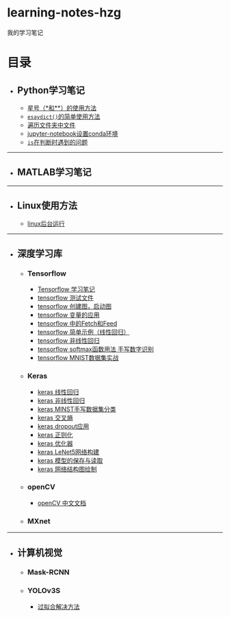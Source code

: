 # learning-notes-hzg
我的学习笔记

# 目录
* ## Python学习笔记
    * [星号（\*和**）的使用方法](python/python中easydict的使用.md)
    * [`esaydict()`的简单使用方法](python/python中星号的用法.md)
    * [遍历文件夹中文件](python/python遍历文件夹中文件.md)
    * [jupyter-notebook设置conda环境](python/jupyter-notebook设置conda环境.md)
    * [`is`在判断时遇到的问题](python/is在判断时遇到的问题.md)
---
* ## MATLAB学习笔记
---
* ## Linux使用方法
    * [linux后台运行](linux/linux后台运行.md)
---
* ## 深度学习库
    * ### Tensorflow
        * [Tensorflow 学习笔记](deep-learning-library/tensorflow/tensorflow-学习笔记.md)
        * [tensorflow 测试文件](deep-learning-library/tensorflow/tensorflow-0.0-test.py)
        * [tensorflow 创建图，启动图](deep-learning-library/tensorflow/tensorflow-2.1-start.py)
        * [tensorflow 变量的应用](deep-learning-library/tensorflow/tensorflow-2.2-start.py)
        * [tensorflow 中的Fetch和Feed](deep-learning-library/tensorflow/tensorflow-2.3-start.py)
        * [tensorflow 简单示例（线性回归）](deep-learning-library/tensorflow/tensorflow-2.4-start.py)
        * [tensorflow 非线性回归](deep-learning-library/tensorflow/tensorflow-3.1.py)
        * [tensorflow softmax函数用法 手写数字识别](deep-learning-library/tensorflow/tensorflow-3.2.py)
        * [tensorflow MNIST数据集实战](deep-learning-library/tensorflow/tensorflow-3.3.py)
    * ### Keras
        * [keras 线性回归](deep-learning-library/keras/1_line_regression.py)
        * [keras 非线性回归](deep-learning-library/keras/2_nonlinear_regression.py)
        * [keras MINST手写数据集分类](deep-learning-library/keras/3_MNISTdateset_classification.py)
        * [keras 交叉熵](deep-learning-library/keras/4_cross_entropy.py)
        * [keras dropout应用](deep-learning-library/keras/5_dropout.py)
        * [keras 正则化](deep-learning-library/keras/6_regularization.py)
        * [keras 优化器](deep-learning-library/keras/7_optimizer.py)
        * [keras LeNet5网络构建](deep-learning-library/keras/8_LeNet.py)
        * [keras 模型的保存与读取](deep-learning-library/keras/9_load_model.py)
        * [keras 网络结构图绘制](deep-learning-library/keras/10_draw_network_structure.py)
    * ### openCV
        * [openCV 中文文档](deep-learning-library/openCV/OpenCV中文文档.pdf)
    * ### MXnet
---
* ## 计算机视觉
    * ### Mask-RCNN
    * ### YOLOv3S
        * [过拟合解决方法](CV-nets/过拟合解决方法.md)
